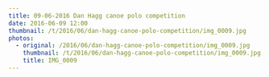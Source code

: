 ```yaml
---
title: 09-06-2016 Dan Hagg canoe polo competition
date: 2016-06-09 12:00
thumbnail: /t/2016/06/dan-hagg-canoe-polo-competition/img_0009.jpg
photos:
  - original: /2016/06/dan-hagg-canoe-polo-competition/img_0009.jpg
    thumbnail: /t/2016/06/dan-hagg-canoe-polo-competition/img_0009.jpg
    title: IMG_0009
---
```

